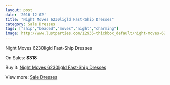 ```yaml
---
layout: post
date: '2016-12-02'
title: "Night Moves 6230ligld Fast-Ship Dresses"
category: Sale Dresses
tags: ["ship","beaded","moves","night","charming"]
image: http://www.lustparties.com/12935-thickbox_default/night-moves-6230ligld-fast-ship-dresses.jpg
---
```

Night Moves 6230ligld Fast-Ship Dresses

On Sales: **$318**
<a href="https://www.lustparties.com/en/sale-dresses/4904-night-moves-6230ligld-fast-ship-dresses.html"><amp-img layout="responsive" width="600" height="600" src="//www.lustparties.com/12935-thickbox_default/night-moves-6230ligld-fast-ship-dresses.jpg" alt="Night Moves 6230ligld Fast-Ship Dresses 0" /></a>

Buy it: [Night Moves 6230ligld Fast-Ship Dresses](https://www.lustparties.com/en/sale-dresses/4904-night-moves-6230ligld-fast-ship-dresses.html "Night Moves 6230ligld Fast-Ship Dresses")

View more: [Sale Dresses](https://www.lustparties.com/en/30-sale-dresses "Sale Dresses")